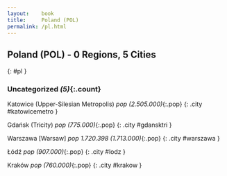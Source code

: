 ```yaml
---
layout:    book
title:     Poland (POL)
permalink: /pl.html
---
```


## Poland (POL) - 0 Regions, 5 Cities
{: #pl }





### Uncategorized _(5)_{:.count}


Katowice (Upper-Silesian Metropolis)  _pop (2.505.000)_{:.pop} {: .city #katowicemetro } <br>

Gdańsk (Tricity)  _pop (775.000)_{:.pop} {: .city #gdansktri } <br>

Warszawa [Warsaw]  _pop 1.720.398 (1.713.000)_{:.pop} {: .city #warszawa } <br>

Łódź  _pop (907.000)_{:.pop} {: .city #lodz } <br>

Kraków  _pop (760.000)_{:.pop} {: .city #krakow } <br>


 

